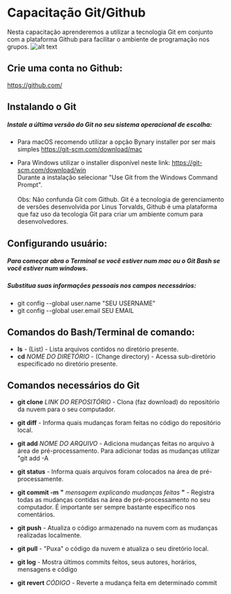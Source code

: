 # Capacitação Git/Github
Nesta capacitação aprenderemos a utilizar a tecnologia Git em conjunto com a plataforma Github para facilitar o ambiente de programação nos grupos.
![alt text](https://upload.wikimedia.org/wikipedia/commons/thumb/e/e0/Git-logo.svg/1200px-Git-logo.svg.png)

## Crie uma conta no Github:
https://github.com/

## Instalando o Git
##### Instale a última versão do Git no seu sistema operacional de escolha:

* Para macOS recomendo utilizar a opção Bynary installer por ser mais simples
https://git-scm.com/download/mac

* Para Windows utilizar o installer disponível neste link:
https://git-scm.com/download/win \
Durante a instalação selecionar "Use Git from the Windows Command Prompt".\
\
Obs: Não confunda Git com Github. Git é a tecnologia de gerenciamento de versões desenvolvida por Linus Torvalds, Github é uma plataforma que faz uso da tecologia Git para criar um ambiente comum para desenvolvedores. 

## Configurando usuário:
##### Para começar abra o Terminal se você estiver num mac ou o Git Bash se você estiver num windows. 
##### Substitua suas informações pessoais nos campos necessários:
* git config --global user.name "SEU USERNAME"
* git config --global user.email SEU EMAIL

## Comandos do Bash/Terminal de comando:
* **ls** - (List) - Lista arquivos contidos no diretório presente.
* **cd** *NOME DO DIRETÓRIO* - (Change directory) - Acessa sub-diretório especificado no diretório presente.

## Comandos necessários do Git
* **git clone** *LINK DO REPOSITÓRIO* - Clona (faz download) do repositório da nuvem para o seu computador.

* **git diff** - Informa quais mudanças foram feitas no código do repositório local.

* **git add** *NOME DO ARQUIVO* - Adiciona mudanças feitas no arquivo à área de pré-processamento. Para adicionar todas as mudanças utilizar "git add -A

* **git status** - Informa quais arquivos foram colocados na área de pré-processamente.

* **git commit -m** **"** *mensagem explicando mudanças feitas* **"** - Registra todas as mudanças contidas na área de pré-processamento no seu computador. É importante ser sempre bastante específico nos comentários.

* **git push** - Atualiza o código armazenado na nuvem com as mudanças realizadas localmente.

* **git pull** - "Puxa" o código da nuvem e atualiza o seu diretório local.

* **git log** - Mostra últimos commits feitos, seus autores, horários, mensagens e código

* **git revert** *CÓDIGO* - Reverte a mudança feita em determinado commit
